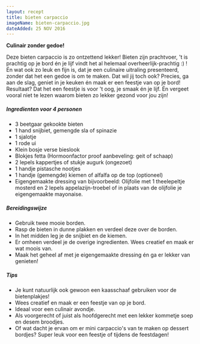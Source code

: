 ```yaml
---
layout: recept
title: bieten carpaccio
imageName: bieten-carpaccio.jpg
dateAdded: 25 NOV 2016
---
```


**Culinair zonder gedoe!**

Deze bieten carpaccio is zo ontzettend lekker! Bieten zijn prachtvoer, 't is prachtig op je bord én je lijf vindt het al helemaal overheerlijk-prachtig :) ! Én wat ook zo leuk en fijn is, dat je een culinaire uitraling presenteerd, zonder dat het een gedoe is om te maken. Dat wil jij toch ook? Precies, ga aan de slag, geniet in je keuken én maak er een feestje van op je bord! Resultaat? Dat het een feestje is voor 't oog, je smaak én je lijf. Én vergeet vooral niet te lezen waarom bieten zo lekker gezond voor jou zijn!

##### Ingredienten voor <span class="personen">4</span> personen
* <span class="volume">3</span> beetgaar gekookte bieten
* <span class="volume">1</span> hand snijbiet, gemengde sla of spinazie
* <span class="volume">1</span> sjalotje
* <span class="volume">1</span> rode ui
*  Klein bosje verse bieslook
*  Blokjes fetta (Hormoonfactor proof aanbeveling: geit of schaap)
* <span class="volume">2</span> lepels kappertjes of stukje augurk (ongezoet)
* <span class="volume">1</span> handje pistasche nootjes
* <span class="volume">1</span> handje (gemengde) kiemen of alfalfa op de top (optioneel)
* Eigengemaakte dressing van bijvoorbeeld: Olijfolie met <span class="volume">1</span> theelepeltje mosterd en <span class="volume">2</span> lepels appelazijn-troebel of in plaats van de olijfolie je eigengemaakte mayonaise.

##### Bereidingswijze
* Gebruik twee mooie borden.
* Rasp de bieten in dunne plakken en verdeel deze over de borden.
* In het midden leg je de snijbiet en de kiemen.
* Er omheen verdeel je de overige ingredienten. Wees creatief en maak er wat moois van.
* Maak het geheel af met je eigengemaakte dressing én ga er lekker van genieten!

##### Tips
* Je kunt natuurlijk ook gewoon een kaasschaaf gebruiken voor de bietenplakjes!
* Wees creatief en maak er een feestje van op je bord.
* Ideaal voor een culinair avondje.
* Als voorgerecht of juist als hoofdgerecht met een lekker kommetje soep en desem broodjes.
* Of wat dacht je ervan om er mini carpaccio's van te maken op dessert bordjes? Super leuk voor een feestje of tijdens de feestdagen!   
